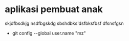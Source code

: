 # aplikasi pembuat anak
skjdfbsdkjg
nsdfbgskdg
sbshdbks'dsfbksfbsf
dfsnsfgsn

- git config --global user.name "mz"
